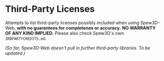 
Third-Party Licenses
====================

Attempts to list third-party licenses possibly included when
using Spew3D-Web, **with no guarantees for completenes or
accuracy.** **NO WARRANTY OF ANY KIND IMPLIED.**
Please also check Spew3D's own `3RDPARTYCREDITS.md`.


*(So far, Spew3D-Web doesn't pull in further third-party
libraries. To be updated.)*

